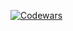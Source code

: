 <!-- [![Codewars](https://github.r2v.ch/codewars?user=sukhrobyangibaev&name=true&theme=nightowl&hide_clan=true)](https://www.codewars.com/users/sukhrobyangibaev) -->

[![Codewars](https://www.codewars.com/users/sukhrobyangibaev/badges/large)](https://www.codewars.com/users/sukhrobyangibaev)